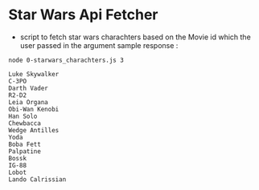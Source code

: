 # Star Wars Api Fetcher 

- script to fetch star wars charachters based on the Movie id which the user passed in the argument
sample response :

`node 0-starwars_charachters.js 3`


```
Luke Skywalker
C-3PO
Darth Vader
R2-D2
Leia Organa
Obi-Wan Kenobi
Han Solo
Chewbacca
Wedge Antilles
Yoda
Boba Fett
Palpatine
Bossk
IG-88
Lobot
Lando Calrissian
```
